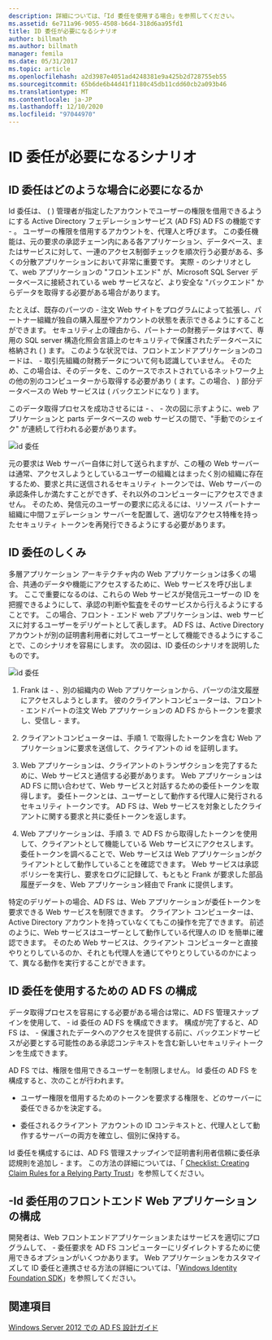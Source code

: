 ```yaml
---
description: 詳細については、「Id 委任を使用する場合」を参照してください。
ms.assetid: 6e711a96-9055-4508-b6d4-318d6aa95fd1
title: ID 委任が必要になるシナリオ
author: billmath
ms.author: billmath
manager: femila
ms.date: 05/31/2017
ms.topic: article
ms.openlocfilehash: a2d3987e4051ad4248381e9a425b2d728755eb55
ms.sourcegitcommit: 65b6de6b44d41f1180c45db11cdd60cb2a093b46
ms.translationtype: MT
ms.contentlocale: ja-JP
ms.lasthandoff: 12/10/2020
ms.locfileid: "97044970"
---
```

# <a name="when-to-use-identity-delegation"></a>ID 委任が必要になるシナリオ

## <a name="what-is-identity-delegation"></a>ID 委任はどのような場合に必要になるか
Id 委任は、 \( \) 管理者が指定したアカウントでユーザーの権限を借用できるようにする Active Directory フェデレーションサービス (AD FS) AD FS の機能です \- 。 ユーザーの権限を借用するアカウントを、代理人と呼びます。 この委任機能は、元の要求の承認チェーン内にある各アプリケーション、データベース、またはサービスに対して、一連のアクセス制御チェックを順次行う必要がある、多くの分散アプリケーションにおいて非常に重要です。 実際 \- のシナリオとして、web アプリケーションの "フロントエンド" が、Microsoft SQL Server データベースに接続されている web サービスなど、より安全な "バックエンド" からデータを取得する必要がある場合があります。

たとえば、既存のパーツの \- 注文 Web サイトをプログラムによって拡張し、パートナー組織が独自の購入履歴やアカウントの状態を表示できるようにすることができます。 セキュリティ上の理由から、パートナーの財務データはすべて、専用の SQL server 構造化照会言語上のセキュリティで保護されたデータベースに格納され \( \) ます。 このような状況では、フロントエンドアプリケーションのコードは、 \- 取引先組織の財務データについて何も認識していません。 そのため、この場合は、そのデータを、このケースでホストされているネットワーク上の他の別のコンピューターから取得する必要があり \( ます。この場合、 \) 部分データベースの Web サービスは \( バックエンドになり \) ます。

このデータ取得プロセスを成功させるには \- 、 \- 次の図に示すように、web アプリケーションと parts データベースの web サービスの間で、"手動でのシェイク" が連続して行われる必要があります。

![id 委任](media/adfs2_identitydelegationconcept.gif)

元の要求は Web サーバー自体に対して送られますが、この種の Web サーバーは通常、アクセスしようとしているユーザーの組織とはまったく別の組織に存在するため、要求と共に送信されるセキュリティ トークンでは、Web サーバーの承認条件しか満たすことができず、それ以外のコンピューターにアクセスできません。 そのため、発信元のユーザーの要求に応えるには、リソース パートナー組織に中間フェデレーション サーバーを配置して、適切なアクセス特権を持ったセキュリティ トークンを再発行できるようにする必要があります。

## <a name="how-does-identity-delegation-work"></a>ID 委任のしくみ
多層アプリケーション アーキテクチャ内の Web アプリケーションは多くの場合、共通のデータや機能にアクセスするために、Web サービスを呼び出します。 ここで重要になるのは、これらの Web サービスが発信元ユーザーの ID を把握できるようにして、承認の判断や監査をそのサービスから行えるようにすることです。 この場合、フロント \- エンド web アプリケーションは、web サービスに対するユーザーをデリゲートとして表します。 AD FS は、Active Directory アカウントが別の証明書利用者に対してユーザーとして機能できるようにすることで、このシナリオを容易にします。 次の図は、ID 委任のシナリオを説明したものです。

![id 委任](media/adfs2_identitydelegationsteps.gif)

1.  Frank は \- 、別の組織内の Web アプリケーションから、パーツの注文履歴にアクセスしようとします。 彼のクライアントコンピューターは、フロント \- エンドパートの注文 Web アプリケーションの AD FS からトークンを要求し、受信し \- ます。

2.  クライアントコンピューターは、手順 1. で取得したトークンを含む Web アプリケーションに要求を送信して、クライアントの id を証明します。

3.  Web アプリケーションは、クライアントのトランザクションを完了するために、Web サービスと通信する必要があります。 Web アプリケーションは AD FS に問い合わせて、Web サービスと対話するための委任トークンを取得します。 委任トークンとは、ユーザーとして動作する代理人に発行されるセキュリティ トークンです。 AD FS は、Web サービスを対象としたクライアントに関する要求と共に委任トークンを返します。

4.  Web アプリケーションは、手順 3. で AD FS から取得したトークンを使用して、クライアントとして機能している Web サービスにアクセスします。 委任トークンを調べることで、Web サービスは Web アプリケーションがクライアントとして動作していることを確認できます。 Web サービスは承認ポリシーを実行し、要求をログに記録して、もともと Frank が要求した部品履歴データを、Web アプリケーション経由で Frank に提供します。

特定のデリゲートの場合、AD FS は、Web アプリケーションが委任トークンを要求できる Web サービスを制限できます。 クライアント コンピューターは、Active Directory アカウントを持っていなくてもこの操作を完了できます。 前述のように、Web サービスはユーザーとして動作している代理人の ID を簡単に確認できます。 そのため Web サービスは、クライアント コンピューターと直接やりとりしているのか、それとも代理人を通じてやりとりしているのかによって、異なる動作を実行することができます。

## <a name="configuring-ad-fs-for-identity-delegation"></a>ID 委任を使用するための AD FS の構成
データ取得プロセスを容易にする必要がある場合は常に、AD FS 管理スナップインを使用して、 \- id 委任の AD FS を構成できます。 構成が完了すると、AD FS は、 \- 保護されたデータへのアクセスを提供する前に、バックエンドサービスが必要とする可能性のある承認コンテキストを含む新しいセキュリティトークンを生成できます。

AD FS では、権限を借用できるユーザーを制限しません。 Id 委任の AD FS を構成すると、次のことが行われます。

-   ユーザー権限を借用するためのトークンを要求する権限を、どのサーバーに委任できるかを決定する。

-   委任されるクライアント アカウントの ID コンテキストと、代理人として動作するサーバーの両方を確立し、個別に保持する。

Id 委任を構成するには、AD FS 管理スナップインで証明書利用者信頼に委任承認規則を追加し \- ます。 この方法の詳細については、「 [Checklist: Creating Claim Rules for a Relying Party Trust](../../ad-fs/deployment/Checklist--Creating-Claim-Rules-for-a-Relying-Party-Trust.md)」を参照してください。

## <a name="configuring-the-front-end-web-application-for-identity-delegation"></a>\-Id 委任用のフロントエンド Web アプリケーションの構成
開発者は、Web フロントエンドアプリケーションまたはサービスを適切にプログラムして、 \- 委任要求を AD FS コンピューターにリダイレクトするために使用できるオプションがいくつかあります。 Web アプリケーションをカスタマイズして ID 委任と連携させる方法の詳細については、「[Windows Identity Foundation SDK](https://go.microsoft.com/fwlink/?LinkId=122266)」を参照してください。

## <a name="see-also"></a>関連項目
[Windows Server 2012 での AD FS 設計ガイド](AD-FS-Design-Guide-in-Windows-Server-2012.md)
